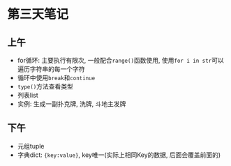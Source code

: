 # 第三天笔记

## 上午

- for循环: 主要执行有限次, 一般配合`range()`函数使用, 使用`for i in str`可以遍历字符串的每一个字符
- 循环中使用`break`和`continue`
- `type()`方法查看类型
- 列表list
- 实例: 生成一副扑克牌, 洗牌, 斗地主发牌

## 下午

- 元组tuple
- 字典dict: `{key:value}`, key唯一(实际上相同Key的数据, 后面会覆盖前面的)